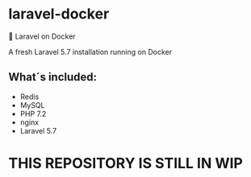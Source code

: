 # laravel-docker
🐳 Laravel on Docker

A fresh Laravel 5.7 installation running on Docker

## What´s included:
- Redis
- MySQL
- PHP 7.2
- nginx
- Laravel 5.7

# THIS REPOSITORY IS STILL IN WIP
